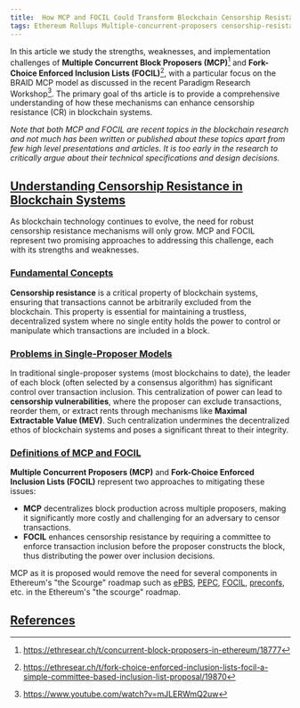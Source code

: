 ```yaml
---
title: 	How MCP and FOCIL Could Transform Blockchain Censorship Resistance
tags: Ethereum Rollups Multiple-concurrent-proposers censorship-resistance ethereum-roadmap focil inclusion-lists blockchain-security blockchain-censorship-resistance 
---
```


In this article we study the strengths, weaknesses, and implementation challenges of **Multiple Concurrent Block Proposers (MCP)**[^1] and **Fork-Choice Enforced Inclusion Lists (FOCIL)**[^2], with a particular focus on the BRAID MCP model as discussed in the recent Paradigm Research Workshop[^3]. The primary goal of ths article is to provide a comprehensive understanding of how these mechanisms can enhance censorship resistance (CR) in blockchain systems.

_Note that both MCP and FOCIL are recent topics in the blockchain research and not much has been written or published about these topics apart from few high level presentations and articles. It is too early in the research to critically argue about their technical specifications and design decisions._


## [Understanding Censorship Resistance in Blockchain Systems](#understanding-censorship-resistance-in-blockchain-systems)

As blockchain technology continues to evolve, the need for robust censorship resistance mechanisms will only grow. MCP and FOCIL represent two promising approaches to addressing this challenge, each with its strengths and weaknesses.

### [Fundamental Concepts](#fundamental-concepts)

**Censorship resistance** is a critical property of blockchain systems, ensuring that transactions cannot be arbitrarily excluded from the blockchain. This property is essential for maintaining a trustless, decentralized system where no single entity holds the power to control or manipulate which transactions are included in a block.

### [Problems in Single-Proposer Models](#problems-in-single-proposer-models)

In traditional single-proposer systems (most blockchains to date), the leader of each block (often selected by a consensus algorithm) has significant control over transaction inclusion. This centralization of power can lead to **censorship vulnerabilities**, where the proposer can exclude transactions, reorder them, or extract rents through mechanisms like **Maximal Extractable Value (MEV)**. Such centralization undermines the decentralized ethos of blockchain systems and poses a significant threat to their integrity.

### [Definitions of MCP and FOCIL](#definitions-of-mcp-and-focil)

**Multiple Concurrent Proposers (MCP)** and **Fork-Choice Enforced Inclusion Lists (FOCIL)** represent two approaches to mitigating these issues:

- **MCP** decentralizes block production across multiple proposers, making it significantly more costly and challenging for an adversary to censor transactions.
- **FOCIL** enhances censorship resistance by requiring a committee to enforce transaction inclusion before the proposer constructs the block, thus distributing the power over inclusion decisions.

MCP as it is proposed would remove the need for several components in Ethereum's "the Scourge" roadmap such as [ePBS](https://thogiti.github.io/2024/04/18/A-Deep-dive-into-ePBS-Design-Specs.html), [PEPC](https://thogiti.github.io/2024/04/26/Ethereum-Beats-PBS-MEV-ePBS-ASP-PEPC.html), [FOCIL](https://ethresear.ch/t/fork-choice-enforced-inclusion-lists-focil-a-simple-committee-based-inclusion-list-proposal/19870), [preconfs](https://thogiti.github.io/2024/04/07/Based-Preconfirmations.html), etc. in the Ethereum's "the scourge" roadmap.


## [References](#references)
[^1]: https://ethresear.ch/t/concurrent-block-proposers-in-ethereum/18777
[^2]: https://ethresear.ch/t/fork-choice-enforced-inclusion-lists-focil-a-simple-committee-based-inclusion-list-proposal/19870
[^3]: https://www.youtube.com/watch?v=mJLERWmQ2uw
[^4]: https://www.mechanism.org/spec/01 
[^5]: https://blog.duality.xyz/introducing-multiplicity/

